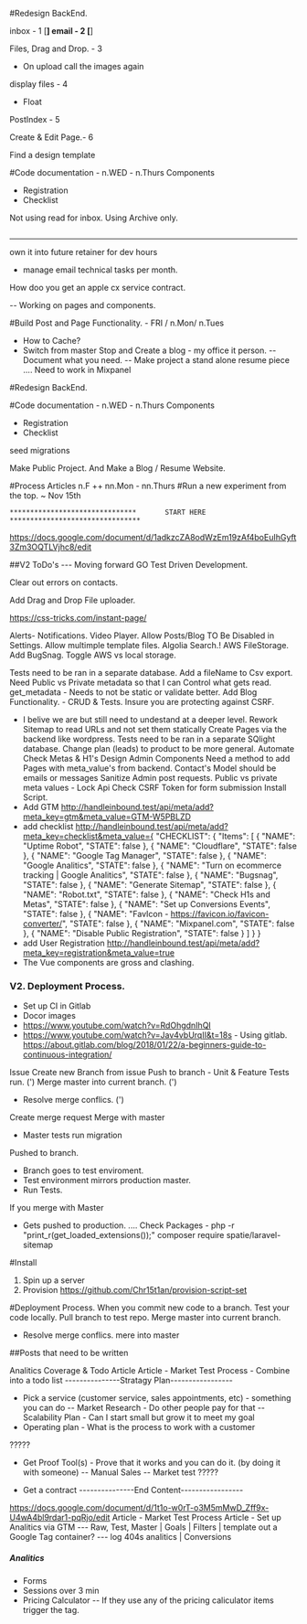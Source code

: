 



#Redesign BackEnd.

inbox - 1 [****]
email - 2 [****]

Files, Drag and Drop. - 3
- On upload call the images again

display files - 4
- Float


PostIndex - 5

Create & Edit Page.- 6





Find a design template


#Code documentation - n.WED - n.Thurs
Components
- Registration
- Checklist


Not using read for inbox.
Using Archive only.  




~~~~~~~~
~~~~~~~~
----
own it into future
retainer for dev hours
- manage email
technical tasks
per month.


How doo you get an apple cx service contract.

--
Working on pages and components.

#Build Post and Page Functionality. - FRI / n.Mon/ n.Tues
- How to Cache?
- Switch from master
Stop and Create a blog - my office it person.
-- Document what you need.
-- Make project a stand alone resume piece
....
Need to work in Mixpanel


#Redesign BackEnd.


#Code documentation - n.WED - n.Thurs
Components
- Registration
- Checklist

seed
migrations


Make Public Project.
And Make a Blog / Resume Website.




#Process Articles n.F ++ nn.Mon - nn.Thurs
#Run a new experiment from the top. ~ Nov 15th

~~~~~~~~~~~~~~~~~~~~~~~~~~~~~~~~~~~~~~~~~~~~~~~~~~~~~~~~~~~~~~~~~~~~~~~~~~~~~~~~~~~~~~~~
*******************************       START HERE        ********************************
~~~~~~~~~~~~~~~~~~~~~~~~~~~~~~~~~~~~~~~~~~~~~~~~~~~~~~~~~~~~~~~~~~~~~~~~~~~~~~~~~~~~~~~~
https://docs.google.com/document/d/1adkzcZA8odWzEm19zAf4boEuIhGyft3Zm3OQTLVjhc8/edit



##V2 ToDo's --- Moving forward GO Test Driven Development.

Clear out errors on contacts.

Add Drag and Drop File uploader.

https://css-tricks.com/instant-page/


Alerts- Notifications.
Video Player.
Allow Posts/Blog TO Be Disabled in Settings.
Allow multimple template files.
Algolia Search.!
AWS FileStorage.
Add BugSnag.
Toggle AWS vs local storage.

Tests need to be ran in a separate database.
Add a fileName to Csv export.
Need Public vs Private metadata so that I can Control what gets read.
get_metadata - Needs to not be static or validate better.
Add Blog Functionality. - CRUD & Tests.
Insure you are protecting against CSRF.
- I belive we are but still need to undestand at a deeper level.
Rework Sitemap to read URLs and not set them statically
Create Pages via the backend like wordpress.
Tests need to be ran in a separate SQlight database.
Change plan (leads) to product to be more general.
Automate Check Metas & H1's
Design Admin Components
Need a method to add Pages with meta_value's from backend.
Contact's Model should be emails or messages
Sanitize Admin post requests.
Public vs private meta values - Lock Api
Check CSRF Token for form submission
Install Script.
- Add GTM
http://handleinbound.test/api/meta/add?meta_key=gtm&meta_value=GTM-W5PBLZD
- add checklist
http://handleinbound.test/api/meta/add?meta_key=checklist&meta_value={ "CHECKLIST": { "Items": [ { "NAME": "Uptime Robot", "STATE": false }, { "NAME": "Cloudflare", "STATE": false }, { "NAME": "Google Tag Manager", "STATE": false }, { "NAME": "Google Analitics", "STATE": false }, { "NAME": "Turn on ecommerce tracking | Google Analitics", "STATE": false }, { "NAME": "Bugsnag", "STATE": false }, { "NAME": "Generate Sitemap", "STATE": false }, { "NAME": "Robot.txt", "STATE": false }, { "NAME": "Check H1s and Metas", "STATE": false }, { "NAME": "Set up Conversions Events", "STATE": false }, { "NAME": "FavIcon - https://favicon.io/favicon-converter/", "STATE": false }, { "NAME": "Mixpanel.com", "STATE": false }, { "NAME": "Disable Public Registration", "STATE": false } ] } }
- add User Registration
http://handleinbound.test/api/meta/add?meta_key=registration&meta_value=true
- The Vue components are gross and clashing.

### V2. Deployment Process.

- Set up CI in Gitlab
- Docor images
- https://www.youtube.com/watch?v=RdOhgdnIhQI
- https://www.youtube.com/watch?v=Jav4vbUrqII&t=18s - Using gitlab.
https://about.gitlab.com/blog/2018/01/22/a-beginners-guide-to-continuous-integration/

Issue
Create new Branch from issue
Push to branch - Unit & Feature Tests run. (')
Merge master into current branch. (')
- Resolve merge conflics. (')

Create merge request
Merge with master
- Master tests run migration

Pushed to branch.
- Branch goes to test enviroment.
- Test environment mirrors production master.
- Run Tests.

If you merge with Master
- Gets pushed to production.
....
Check Packages - php -r "print_r(get_loaded_extensions());"
composer require spatie/laravel-sitemap

#Install
1. Spin up a server
2. Provision https://github.com/Chr15t1an/provision-script-set  

#Deployment Process.
When you commit new code to a branch.
Test your code locally.
Pull branch to test repo.
Merge master into current branch.
- Resolve merge conflics.
mere into master


##Posts that need to be written

Analitics Coverage & Todo Article
Article - Market Test Process - Combine into a todo list
---------------Stratagy Plan-----------------
- Pick a service (customer service, sales appointments, etc) - something you can do
-- Market Research - Do other people pay for that
-- Scalability Plan - Can I start small but grow it to meet my goal
- Operating plan  - What is the process to work with a customer


?????
- Get Proof Tool(s) - Prove that it works and you can do it. (by doing it with someone)
-- Manual Sales
-- Market test
?????


- Get a contract
---------------End Content-----------------

https://docs.google.com/document/d/1t1o-w0rT-o3M5mMwD_Zff9x-U4wA4bl9rdar1-pqRjo/edit
Article - Market Test Process
Article - Set up Analitics via GTM
--- Raw, Test, Master | Goals | Filters | template out a Google Tag container?
--- log 404s analitics | Conversions
##### Analitics
- Forms
- Sessions over 3 min
- Pricing Calculator
-- If they use any of the pricing caliculator items trigger the tag.

